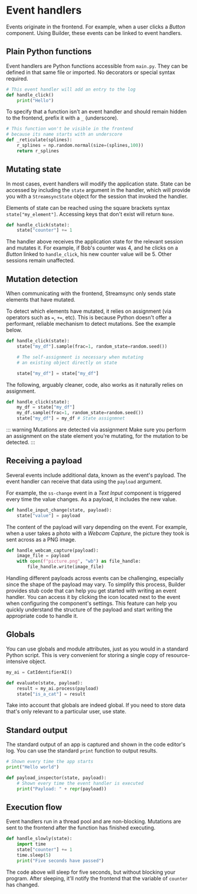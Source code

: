 ﻿# Event handlers

Events originate in the frontend. For example, when a user clicks a _Button_ component. Using Builder, these events can be linked to event handlers.

## Plain Python functions

Event handlers are Python functions accessible from `main.py`. They can be defined in that same file or imported. No decorators or special syntax required.

```py
# This event handler will add an entry to the log
def handle_click()
    print("Hello")
```

To specify that a function isn't an event handler and should remain hidden to the frontend, prefix it with a `_` (underscore).

```py
# This function won't be visible in the frontend
# because its name starts with an underscore
def _reticulate(splines):
    r_splines = np.random.normal(size=(splines,100))
    return r_splines
```

## Mutating state

In most cases, event handlers will modify the application state. State can be accessed by including the `state` argument in the handler, which will provide you with a `StreamsyncState` object for the session that invoked the handler.

Elements of state can be reached using the square brackets syntax `state["my_element"]`. Accessing keys that don't exist will return `None`.

```py
def handle_click(state):
    state["counter"] += 1
```

The handler above receives the application state for the relevant session and mutates it. For example, if Bob's counter was 4, and he clicks on a _Button_ linked to `handle_click`, his new counter value will be 5. Other sessions remain unaffected.

## Mutation detection

When communicating with the frontend, Streamsync only sends state elements that have mutated.

To detect which elements have mutated, it relies on assignment (via operators such as `=`, `+=`, etc). This is because Python doesn't offer a performant, reliable mechanism to detect mutations. See the example below.

```py
def handle_click(state):
    state["my_df"].sample(frac=1, random_state=random.seed())

    # The self-assignment is necessary when mutating
    # an existing object directly on state

    state["my_df"] = state["my_df"]
```

The following, arguably cleaner, code, also works as it naturally relies on assignment.

```py
def handle_click(state):
    my_df = state["my_df"]
    my_df.sample(frac=1, random_state=random.seed())
    state["my_df"] = my_df # State assignmnet
```

::: warning Mutations are detected via assignment
Make sure you perform an assignment on the state element you're mutating, for the mutation to be detected.
:::

## Receiving a payload

Several events include additional data, known as the event's payload. The event handler can receive that data using the `payload` argument.

For example, the `ss-change` event in a _Text Input_ component is triggered every time the value changes. As a payload, it includes the new value.

```py
def handle_input_change(state, payload):
    state["value"] = payload
```

The content of the payload will vary depending on the event. For example, when a user takes a photo with a _Webcam Capture_, the picture they took is sent across as a PNG image.

```py
def handle_webcam_capture(payload):
	image_file = payload
	with open(f"picture.png", "wb") as file_handle:
		file_handle.write(image_file)
```

Handling different payloads across events can be challenging, especially since the shape of the payload may vary. To simplify this process, Builder provides stub code that can help you get started with writing an event handler. You can access it by clicking the icon located next to the event when configuring the component's settings. This feature can help you quickly understand the structure of the payload and start writing the appropriate code to handle it.

## Globals

You can use globals and module attributes, just as you would in a standard Python script. This is very convenient for storing a single copy of resource-intensive object.

```py
my_ai = CatIdentifierAI()

def evaluate(state, payload):
    result = my_ai.process(payload)
    state["is_a_cat"] = result
```

Take into account that globals are indeed global. If you need to store data that's only relevant to a particular user, use state.

## Standard output

The standard output of an app is captured and shown in the code editor's log. You can use the standard `print` function to output results.

```py
# Shown every time the app starts
print("Hello world")

def payload_inspector(state, payload):
    # Shown every time the event handler is executed
    print("Payload: " + repr(payload))
```

## Execution flow

Event handlers run in a thread pool and are non-blocking. Mutations are sent to the frontend after the function has finished executing.

```py
def handle_slowly(state):
    import time
    state["counter"] += 1
    time.sleep(5)
    print("Five seconds have passed")
```

The code above will sleep for five seconds, but without blocking your program. After sleeping, it'll notify the frontend that the variable of `counter` has changed.
